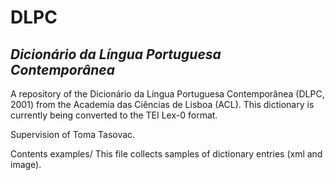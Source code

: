 # DLPC
## *Dicionário da Língua Portuguesa Contemporânea*

A repository of the Dicionário da Língua Portuguesa Contemporânea (DLPC, 2001) from the Academia das Ciências de Lisboa (ACL).
This dictionary is currently being converted to the TEI Lex-0 format.

Supervision of Toma Tasovac.

Contents
examples/
This file collects samples of dictionary entries (xml and image).
